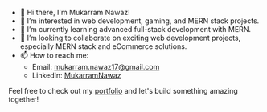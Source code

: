 - 👋 Hi there, I'm Mukarram Nawaz! 
- 👀 I’m interested in web development, gaming, and MERN stack projects.
- 🌱 I’m currently learning advanced full-stack development with MERN.
- 💞️ I’m looking to collaborate on exciting web development projects, especially MERN stack and eCommerce solutions.
- 📫 How to reach me: 
  - Email: mukarram.nawaz17@gmail.com
  - LinkedIn: [MukarramNawaz](https://www.linkedin.com/in/mukarram-nawaz)

Feel free to check out my [portfolio](https://mukarram-portfolio.vercel.app/) and let's build something amazing together!


<!---
MukarramNawaz/MukarramNawaz is a ✨ special ✨ repository because its `README.md` (this file) appears on your GitHub profile.
You can click the Preview link to take a look at your changes.
--->
